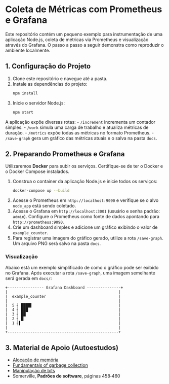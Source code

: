 # Coleta de Métricas com Prometheus e Grafana

Este repositório contém um pequeno exemplo para instrumentação de uma aplicação Node.js, coleta de métricas via Prometheus e visualização através do Grafana. O passo a passo a seguir demonstra como reproduzir o ambiente localmente.

## 1. Configuração do Projeto

1. Clone este repositório e navegue até a pasta.
2. Instale as dependências do projeto:
   ```bash
   npm install
   ```
3. Inicie o servidor Node.js:
   ```bash
   npm start
   ```

A aplicação expõe diversas rotas:
    - `/increment` incrementa um contador simples.
    - `/work` simula uma carga de trabalho e atualiza métricas de duração.
    - `/metrics` expõe todas as métricas no formato Prometheus.
    - `/save-graph` gera um gráfico das métricas atuais e o salva na pasta `docs`.

## 2. Preparando Prometheus e Grafana

Utilizaremos **Docker** para subir os serviços. Certifique-se de ter o Docker e o Docker Compose instalados.

1. Construa o container da aplicação Node.js e inicie todos os serviços:
   ```bash
   docker-compose up --build
   ```
2. Acesse o Prometheus em `http://localhost:9090` e verifique se o alvo `node_app` está sendo coletado.
3. Acesse o Grafana em `http://localhost:3001` (usuário e senha padrão: `admin`). Configure o Prometheus como fonte de dados apontando para `http://prometheus:9090`.
4. Crie um dashboard simples e adicione um gráfico exibindo o valor de `example_counter`.
5. Para registrar uma imagem do gráfico gerado, utilize a rota `/save-graph`. Um arquivo PNG será salvo na pasta `docs`.

### Visualização

Abaixo está um exemplo simplificado de como o gráfico pode ser exibido no Grafana. Após executar a rota `/save-graph`, uma imagem semelhante será gerada em `docs/`:


```
+---------------- Grafana Dashboard ---------------+
|                                                 |
|  example_counter                                |
|                                                 |
|  5 ┤ ████▌                                      |
|  4 ┤ ███                                        |
|  3 ┤ ██                                         |
|  2 ┤ █                                          |
|  1 ┤▌                                           |
|                                                 |
+-------------------------------------------------+
```

## 3. Material de Apoio (Autoestudos)

- [Alocação de memória](https://www.gta.ufrj.br/~cruz/courses/eel770/slides/9_memoria.pdf)
- [Fundamentals of garbage collection](https://learn.microsoft.com/en-us/dotnet/standard/garbage-collection/fundamentals)
- [Manipulação de bits](https://www.youtube.com/watch?v=Tuok3H5Girw)
- Somerville, **Padrões de software**, páginas 458‑460

